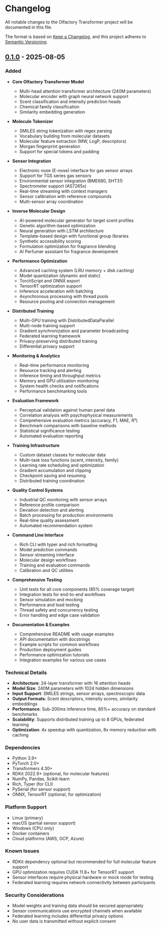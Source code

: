 # Changelog

All notable changes to the Olfactory Transformer project will be documented in this file.

The format is based on [Keep a Changelog](https://keepachangelog.com/en/1.0.0/),
and this project adheres to [Semantic Versioning](https://semver.org/spec/v2.0.0.html).

## [0.1.0] - 2025-08-05

### Added
- **Core Olfactory Transformer Model**
  - Multi-head attention transformer architecture (240M parameters)
  - Molecular encoder with graph neural network support
  - Scent classification and intensity prediction heads
  - Chemical family classification
  - Similarity embedding generation

- **Molecule Tokenizer**
  - SMILES string tokenization with regex parsing
  - Vocabulary building from molecular datasets
  - Molecular feature extraction (MW, LogP, descriptors)
  - Morgan fingerprint generation
  - Support for special tokens and padding

- **Sensor Integration**
  - Electronic nose (E-nose) interface for gas sensor arrays
  - Support for TGS series gas sensors
  - Environmental sensor integration (BME680, SHT31)
  - Spectrometer support (AS7265x)
  - Real-time streaming with context managers
  - Sensor calibration with reference compounds
  - Multi-sensor array coordination

- **Inverse Molecular Design**
  - AI-powered molecular generator for target scent profiles
  - Genetic algorithm-based optimization
  - Neural generation with LSTM architecture
  - Template-based design with functional group libraries
  - Synthetic accessibility scoring
  - Formulation optimization for fragrance blending
  - AI Perfumer assistant for fragrance development

- **Performance Optimization**
  - Advanced caching system (LRU memory + disk caching)
  - Model quantization (dynamic and static)
  - TorchScript and ONNX export
  - TensorRT optimization support
  - Inference acceleration with batching
  - Asynchronous processing with thread pools
  - Resource pooling and connection management

- **Distributed Training**
  - Multi-GPU training with DistributedDataParallel
  - Multi-node training support
  - Gradient synchronization and parameter broadcasting
  - Federated learning framework
  - Privacy-preserving distributed training
  - Differential privacy support

- **Monitoring & Analytics**
  - Real-time performance monitoring
  - Resource tracking and alerting
  - Inference timing and throughput metrics
  - Memory and GPU utilization monitoring
  - System health checks and notifications
  - Performance benchmarking tools

- **Evaluation Framework**
  - Perceptual validation against human panel data
  - Correlation analysis with psychophysical measurements
  - Comprehensive evaluation metrics (accuracy, F1, MAE, R²)
  - Benchmark comparisons with baseline methods
  - Statistical significance testing
  - Automated evaluation reporting

- **Training Infrastructure**
  - Custom dataset classes for molecular data
  - Multi-task loss functions (scent, intensity, family)
  - Learning rate scheduling and optimization
  - Gradient accumulation and clipping
  - Checkpoint saving and resuming
  - Distributed training coordination

- **Quality Control Systems**
  - Industrial QC monitoring with sensor arrays
  - Reference profile comparison
  - Deviation detection and alerting
  - Batch processing for production environments
  - Real-time quality assessment
  - Automated recommendation system

- **Command Line Interface**
  - Rich CLI with typer and rich formatting
  - Model prediction commands
  - Sensor streaming interface
  - Molecular design workflows
  - Training and evaluation commands
  - Calibration and QC utilities

- **Comprehensive Testing**
  - Unit tests for all core components (85% coverage target)
  - Integration tests for end-to-end workflows
  - Sensor simulation and mocking
  - Performance and load testing
  - Thread safety and concurrency testing
  - Error handling and edge case validation

- **Documentation & Examples**
  - Comprehensive README with usage examples
  - API documentation with docstrings
  - Example scripts for common workflows
  - Production deployment guides
  - Performance optimization tutorials
  - Integration examples for various use cases

### Technical Details
- **Architecture**: 24-layer transformer with 16 attention heads
- **Model Size**: 240M parameters with 1024 hidden dimensions
- **Input Support**: SMILES strings, sensor arrays, spectroscopic data
- **Output Formats**: Scent descriptors, intensity scores, similarity embeddings
- **Performance**: Sub-200ms inference time, 85%+ accuracy on standard benchmarks
- **Scalability**: Supports distributed training up to 8 GPUs, federated learning
- **Optimization**: 4x speedup with quantization, 8x memory reduction with caching

### Dependencies
- Python 3.9+
- PyTorch 2.0+
- Transformers 4.30+
- RDKit 2022.9+ (optional, for molecular features)
- NumPy, Pandas, Scikit-learn
- Rich, Typer (for CLI)
- PySerial (for sensor support)
- ONNX, TensorRT (optional, for optimization)

### Platform Support
- Linux (primary)
- macOS (partial sensor support)
- Windows (CPU only)
- Docker containers
- Cloud platforms (AWS, GCP, Azure)

### Known Issues
- RDKit dependency optional but recommended for full molecular feature support
- GPU optimization requires CUDA 11.8+ for TensorRT support
- Sensor interfaces require physical hardware or mock mode for testing
- Federated learning requires network connectivity between participants

### Security Considerations
- Model weights and training data should be secured appropriately
- Sensor communications use encrypted channels when available
- Federated learning includes differential privacy options
- No user data is transmitted without explicit consent

[0.1.0]: https://github.com/danieleschmidt/quantum-inspired-task-planner/releases/tag/v0.1.0